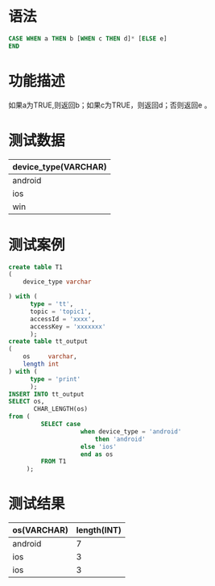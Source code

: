 # 语法

```sql
CASE WHEN a THEN b [WHEN c THEN d]* [ELSE e]
END
```

# 功能描述

如果a为TRUE,则返回b；如果c为TRUE，则返回d；否则返回e 。

# 测试数据

| device_type(VARCHAR) |
| --- |
| android |
| ios |
| win |

# 测试案例

```sql
create table T1
(
    device_type varchar

) with (
      type = 'tt',
      topic = 'topic1',
      accessId = 'xxxx',
      accessKey = 'xxxxxxx'
      );
create table tt_output
(
    os     varchar,
    length int
) with (
      type = 'print'
      );
INSERT INTO tt_output
SELECT os,
       CHAR_LENGTH(os)
from (
         SELECT case
                    when device_type = 'android'
                        then 'android'
                    else 'ios'
                    end as os
         FROM T1
     );
```

# 测试结果

| os(VARCHAR) | length(INT) |
| --- | --- |
| android | 7 |
| ios | 3 |
| ios | 3 |


